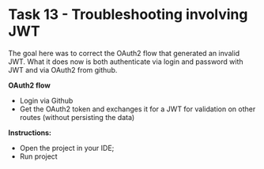 # Task 13 - Troubleshooting involving JWT

The goal here was to correct the OAuth2 flow that generated an invalid JWT. What it does now is both authenticate via login and password with JWT and via OAuth2 from github.

**OAuth2 flow**
- Login via Github
- Get the OAuth2 token and exchanges it for a JWT for validation on other routes (without persisting the data)

**Instructions:**
- Open the project in your IDE;
- Run project
